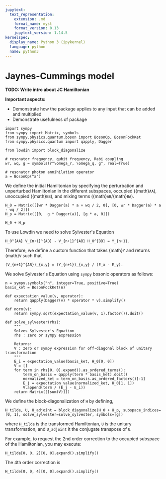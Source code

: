 ```yaml
---
jupytext:
  text_representation:
    extension: .md
    format_name: myst
    format_version: 0.13
    jupytext_version: 1.14.5
kernelspec:
  display_name: Python 3 (ipykernel)
  language: python
  name: python3
---
```


# Jaynes-Cummings model

**TODO: Write intro about JC Hamiltonian**

**Important aspects:**
* Demonstrate how the package applies to any input that can be added and multiplied
* Demonstrate usefulness of package

```{code-cell} ipython3
import sympy
from sympy import Matrix, symbols
from sympy.physics.quantum.boson import BosonOp, BosonFockKet
from sympy.physics.quantum import qapply, Dagger

from lowdin import block_diagonalize
```

```{code-cell} ipython3
# resonator frequency, qubit frequency, Rabi coupling
wr, wq, g = symbols(r"\omega_r, \omega_q, g", real=True)

# resonator photon annihilation operator
a = BosonOp("a")
```

We define the initial Hamiltonian by specifying the perturbation and unperturbed
Hamiltonian in the different subspaces, occupied ({math}`AA`), unoccupied ({math}`BB`), and mixing
terms ({math}`AB`/{math}`BA`).

```{code-cell} ipython3
H_0 = Matrix([[wr * Dagger(a) * a + wq / 2, 0], [0, wr * Dagger(a) * a - wq / 2]])
H_p = Matrix([[0,  g * Dagger(a)], [g * a, 0]])

H_0 + H_p
```

To use Lowdin we need to solve Sylvester's Equation

```{math}
H_0^{AA} V_{n+1}^{AB} - V_{n+1}^{AB} H_0^{BB} = Y_{n+1}.
```

Therefore, we define a custom function that takes {math}`Y` and returns {math}`V` such that

```{math}
(V_{n+1}^{AB})_{x,y} = (Y_{n+1})_{x,y} / (E_x - E_y).
```
We solve Sylvester's Equation using `sympy` bosonic operators as follows:

```{code-cell} ipython3
n = sympy.symbols("n", integer=True, positive=True)
basis_ket = BosonFockKet(n)

def expectation_value(v, operator):
    return qapply(Dagger(v) * operator * v).simplify()

def norm(v):
    return sympy.sqrt(expectation_value(v, 1).factor()).doit()

def solve_sylvester(rhs):
    """
    Solves Sylvester's Equation
    rhs : zero or sympy expression

    Returns:
    V : zero or sympy expression for off-diagonal block of unitary transformation
    """
    E_i = expectation_value(basis_ket, H_0[0, 0])
    V = []
    for term in rhs[0, 0].expand().as_ordered_terms():
        term_on_basis = qapply(term * basis_ket).doit()
        normalized_ket = term_on_basis.as_ordered_factors()[-1]
        E_j = expectation_value(normalized_ket, H_0[1, 1])
        V.append(term / (E_j - E_i))
    return Matrix([[sum(V)]])
```

We define the block-diagonalization of `H` by defining,

```{code-cell} ipython3
H_tilde, U, U_adjoint = block_diagonalize(H_0 + H_p, subspace_indices=[0, 1], solve_sylvester=solve_sylvester, symbols=[g])
```

where `H_tilde` is the transformed Hamiltonian, `U` is the unitary transformation, and
`U_adjoint` it the conjugate transpose of `U`.

For example, to request the 2nd order correction to the occupied subspace of the
Hamiltonian, you may execute:

```{code-cell} ipython3
H_tilde[0, 0, 2][0, 0].expand().simplify()
```

The 4th order correction is

```{code-cell} ipython3
H_tilde[0, 0, 4][0, 0].expand().simplify()
```
